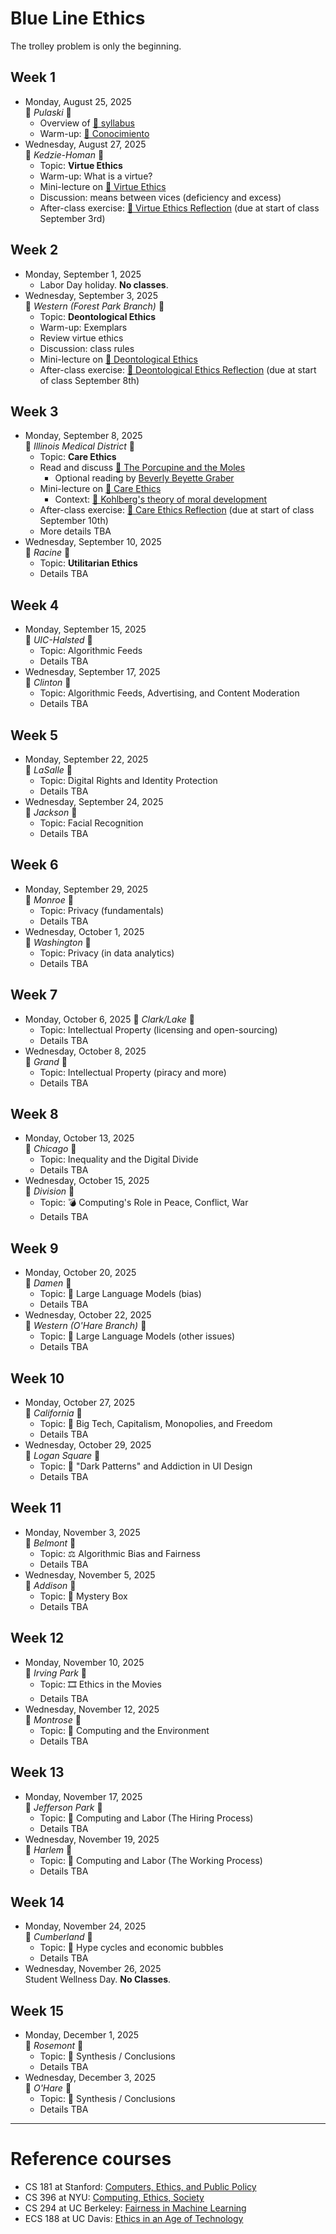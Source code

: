 # Blue Line Ethics
The trolley problem is only the beginning.

## Week 1
* Monday, August 25, 2025  
  🔵 _Pulaski_ 🔵
  * Overview of [📄 syllabus](syllabus-cs-377-fall-2025.pdf)
  * Warm-up: [🔗 Conocimiento](https://teaching.uic.edu/cate-teaching-guides/inclusive-equity-minded-teaching-practices/conocimiento-activity/)
* Wednesday, August 27, 2025  
  🔵 _Kedzie-Homan_ 🔵
  * Topic: **Virtue Ethics**
  * Warm-up: What is a virtue?
  * Mini-lecture on [🔗 Virtue Ethics](https://plato.stanford.edu/entries/ethics-virtue/)
  * Discussion: means between vices (deficiency and excess)
  * After-class exercise: [📄 Virtue Ethics Reflection](reflections/01-virtue-ethics.pdf) (due at start of class September 3rd)

## Week 2
* Monday, September 1, 2025
  * Labor Day holiday. **No classes**.
* Wednesday, September 3, 2025  
  🔵 _Western (Forest Park Branch)_ 🔵
  * Topic: **Deontological Ethics**
  * Warm-up: Exemplars
  * Review virtue ethics
  * Discussion: class rules
  * Mini-lecture on [🔗 Deontological Ethics](https://plato.stanford.edu/entries/ethics-deontological/)
  * After-class exercise: [📄 Deontological Ethics Reflection](reflections/02-deontological-ethics.pdf) (due at start of class September 8th)

## Week 3
* Monday, September 8, 2025  
  🔵 _Illinois Medical District_ 🔵
  * Topic: **Care Ethics**
  * Read and discuss [🔗 The Porcupine and the Moles](https://labs.psychology.illinois.edu/~lyubansk/Gilligan.htm)
    * Optional reading by [Beverly Beyette Graber](https://www.latimes.com/archives/la-xpm-1985-09-25-vw-20040-story.html)
  * Mini-lecture on [🔗 Care Ethics](https://iep.utm.edu/care-ethics/)
    * Context: [🔗 Kohlberg's theory of moral development](https://media.lanecc.edu/users/kime/Ch9CKohlberg.pdf)
  * After-class exercise: [📄 Care Ethics Reflection](reflections/02-deontological-ethics.pdf) (due at start of class September 10th)
  * More details TBA
* Wednesday, September 10, 2025  
  🔵 _Racine_ 🔵
  * Topic: **Utilitarian Ethics**
  * Details TBA

## Week 4
* Monday, September 15, 2025  
  🔵 _UIC-Halsted_ 🔵
  * Topic: Algorithmic Feeds
  * Details TBA
* Wednesday, September 17, 2025  
  🔵 _Clinton_ 🔵
  * Topic: Algorithmic Feeds, Advertising, and Content Moderation
  * Details TBA

## Week 5
* Monday, September 22, 2025  
  🔵 _LaSalle_ 🔵
  * Topic: Digital Rights and Identity Protection
  * Details TBA
* Wednesday, September 24, 2025  
  🔵 _Jackson_ 🔵
  * Topic: Facial Recognition
  * Details TBA

## Week 6
* Monday, September 29, 2025  
  🔵 _Monroe_ 🔵
  * Topic: Privacy (fundamentals)
  * Details TBA
* Wednesday, October 1, 2025  
  🔵 _Washington_ 🔵
  * Topic: Privacy (in data analytics)
  * Details TBA

## Week 7
* Monday, October 6, 2025
  🔵 _Clark/Lake_ 🔵
  * Topic: Intellectual Property (licensing and open-sourcing)
  * Details TBA
* Wednesday, October 8, 2025  
  🔵 _Grand_ 🔵
  * Topic: Intellectual Property (piracy and more)
  * Details TBA

## Week 8
* Monday, October 13, 2025  
  🔵 _Chicago_ 🔵
  * Topic: Inequality and the Digital Divide
  * Details TBA
* Wednesday, October 15, 2025  
  🔵 _Division_ 🔵
  * Topic: 💣 Computing's Role in Peace, Conflict, War
  * Details TBA

## Week 9
* Monday, October 20, 2025  
  🔵 _Damen_ 🔵
  * Topic: 💬 Large Language Models (bias)
  * Details TBA
* Wednesday, October 22, 2025  
  🔵 _Western (O'Hare Branch)_ 🔵
  * Topic: 💬 Large Language Models (other issues)
  * Details TBA

## Week 10
* Monday, October 27, 2025  
  🔵 _California_ 🔵
  * Topic: 🏦 Big Tech, Capitalism, Monopolies, and Freedom
  * Details TBA
* Wednesday, October 29, 2025  
  🔵 _Logan Square_ 🔵
  * Topic: 🎣 "Dark Patterns" and Addiction in UI Design
  * Details TBA

## Week 11
* Monday, November 3, 2025  
  🔵 _Belmont_ 🔵
  * Topic: ⚖️ Algorithmic Bias and Fairness
  * Details TBA
* Wednesday, November 5, 2025  
  🔵 _Addison_ 🔵
  * Topic: 🎁 Mystery Box
  * Details TBA

## Week 12
* Monday, November 10, 2025  
  🔵 _Irving Park_ 🔵
  * Topic: 🎞️ Ethics in the Movies
  * Details TBA
* Wednesday, November 12, 2025  
  🔵 _Montrose_ 🔵
  * Topic: 🦜 Computing and the Environment
  * Details TBA

## Week 13
* Monday, November 17, 2025  
  🔵 _Jefferson Park_ 🔵
  * Topic: 💼 Computing and Labor (The Hiring Process)
  * Details TBA
* Wednesday, November 19, 2025  
  🔵 _Harlem_ 🔵
  * Topic: 💼 Computing and Labor (The Working Process)
  * Details TBA

## Week 14
* Monday, November 24, 2025  
  🔵 _Cumberland_ 🔵
  * Topic: 🫧 Hype cycles and economic bubbles
  * Details TBA
* Wednesday, November 26, 2025  
   Student Wellness Day. **No Classes**.

## Week 15
* Monday, December 1, 2025  
  🔵 _Rosemont_ 🔵
  * Topic: 🏁 Synthesis / Conclusions
  * Details TBA
* Wednesday, December 3, 2025  
  🔵 _O'Hare_ 🔵
  * Topic: 🏁 Synthesis / Conclusions
  * Details TBA

 ---
# Reference courses
* CS 181 at Stanford: [Computers, Ethics, and Public Policy](https://stanfordcs181.github.io)
* CS 396 at NYU: [Computing, Ethics, Society](https://nu-tech-ethics.github.io/winter2021/)
* CS 294 at UC Berkeley: [Fairness in Machine Learning](https://fairmlclass.github.io)
* ECS 188 at UC Davis: [Ethics in an Age of Technology](https://www.cs.ucdavis.edu/~rogaway/classes/188/materials/reader.html)
